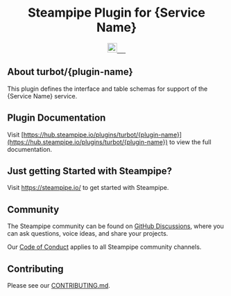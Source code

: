 <p align="center">
    <h1 align="center">Steampipe Plugin for {Service Name}</h1>
</p>

<p align="center">
  <a aria-label="Steampipe logo" href="https://steampipe.io">
    <img src="https://steampipe.io/images/steampipe_logo_wordmark_color.svg" height="22"> &nbsp;&nbsp;
  </a>
  <a aria-label="Plugin version" href="https://hub.steampipe.io/plugins/turbot/{plugin-name}">
    <img alt="" src="https://img.shields.io/static/v1?label=turbot/aws&message=v0.1.0&style=for-the-badge&labelColor=222222&color=C7272E">
  </a>
  <a aria-label="License" href="LICENSE">
    <img alt="" src="https://img.shields.io/static/v1?label=license&message=MPL-2.0&style=for-the-badge&labelColor=222222&color=27C7C0">
  </a>
</p>

## About turbot/{plugin-name}

This plugin defines the interface and table schemas for support of the {Service Name} service.

## Plugin Documentation

Visit [https://hub.steampipe.io/plugins/turbot/{plugin-name}](https://hub.steampipe.io/plugins/turbot/{plugin-name}) to view the full documentation.

## Just getting Started with Steampipe?

Visit <a aria-label="steampipe" href="https://steampipe.io/">https://steampipe.io/</a> to get started with Steampipe.

## Community

The Steampipe community can be found on [GitHub Discussions](https://github.com/turbot/steampipe/discussions), where you can ask questions, voice ideas, and share your projects.

Our [Code of Conduct](https://github.com/turbot/steampipe/CODE_OF_CONDUCT.md) applies to all Steampipe community channels.

## Contributing

Please see our [CONTRIBUTING.md](https://github.com/turbot/steampipe/CONTRIBUTING.md).
